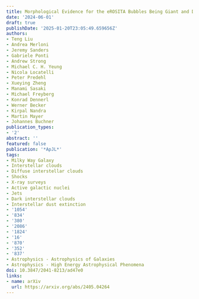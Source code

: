 ```yaml
---
title: Morphological Evidence for the eROSITA Bubbles Being Giant and Distant Structures
date: '2024-06-01'
draft: true
publishDate: '2025-01-20T23:05:49.659656Z'
authors:
- Teng Liu
- Andrea Merloni
- Jeremy Sanders
- Gabriele Ponti
- Andrew Strong
- Michael C. H. Yeung
- Nicola Locatelli
- Peter Predehl
- Xueying Zheng
- Manami Sasaki
- Michael Freyberg
- Konrad Dennerl
- Werner Becker
- Kirpal Nandra
- Martin Mayer
- Johannes Buchner
publication_types:
- '2'
abstract: ''
featured: false
publication: '*ApJL*'
tags:
- Milky Way Galaxy
- Interstellar clouds
- Diffuse interstellar clouds
- Shocks
- X-ray surveys
- Active galactic nuclei
- Jets
- Dark interstellar clouds
- Interstellar dust extinction
- '1054'
- '834'
- '380'
- '2086'
- '1824'
- '16'
- '870'
- '352'
- '837'
- Astrophysics - Astrophysics of Galaxies
- Astrophysics - High Energy Astrophysical Phenomena
doi: 10.3847/2041-8213/ad47e0
links:
- name: arXiv
  url: https://arxiv.org/abs/2405.04264
---
```


